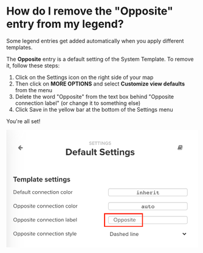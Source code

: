 # How do I remove the "Opposite" entry from my legend? 

Some legend entries get added automatically when you apply different templates.

The **Opposite** entry is a default setting of the System Template. To remove it, follow these steps: 

1. Click on the Settings icon  on the right side of your map
2. Then click on **MORE OPTIONS** and select **Customize view defaults** from the menu
3. Delete the word "Opposite" from the text box behind "Opposite connection label" (or change it to something else)
4. Click Save in the yellow bar at the bottom of the Settings menu

You're all set!


![Delete Opposite legend](/images/delete-opposite-legend.png)
